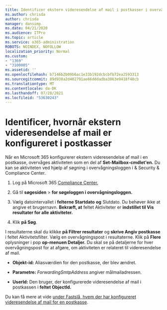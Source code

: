 ```yaml
---
title: Identificer ekstern videresendelse af mail i postkasser i overvågningslogfiler
ms.author: chrisda
author: chrisda
manager: dansimp
ms.date: 04/21/2020
ms.audience: ITPro
ms.topic: article
ms.service: o365-administration
ROBOTS: NOINDEX, NOFOLLOW
localization_priority: Normal
ms.custom:
- "1369"
- "3100005"
ms.assetid: ''
ms.openlocfilehash: b7146b2b09b6ac1e33b192dcbcbfb72ea2593313
ms.sourcegitcommit: 89d938a2d402791ae66dddadba3063e9418f48cb
ms.translationtype: MT
ms.contentlocale: da-DK
ms.lasthandoff: 07/28/2021
ms.locfileid: "53630243"
---
```

# <a name="identify-when-external-email-forwarding-is-configured-on-mailboxes"></a>Identificer, hvornår ekstern videresendelse af mail er konfigureret i postkasser

Når en Microsoft 365 konfigurerer ekstern videresendelse af mail i en postkasse, overvåges aktiviteten som en del af **Set-Mailbox-cmdlet'en.** Du kan se aktiviteten ved hjælp af søgning i overvågningsloggen i & Security & Compliance Center.

1. Log på Microsoft 365 [Compliance Center.](https://protection.office.com/)

2. Gå til **søgesiden**  >  **for søgeloggen i overvågningsloggen.**

3. Vælg datointervallet i **felterne Startdato** **og** Slutdato. Du behøver ikke at angive et brugernavn. **Bekræft, at** feltet Aktiviteter er **indstillet til Vis resultater for alle aktiviteter.**

4. Klik **på Søg**.

I resultaterne skal du klikke **på Filtrer resultater** og **skrive Angiv postkasse** i feltet Aktivitetsfilter. Vælg en overvågningspost i resultaterne. Klik på **Flere** oplysninger i pop **op-menuen Detaljer.** Du skal se på detaljerne for hver overvågningspost for at afgøre, om aktiviteten er relateret til videresendelse af mail.

- **Objekt-id:** Aliasværdien for den postkasse, der blev ændret.

- **Parametre:** _ForwardingSmtpAddress_ angiver målmailadressen.

- **UserId:** Den bruger, der konfigurerede videresendelse af mail i postkassen i **feltet ObjectId.**

Du kan få mere at vide [under Fastslå, hvem der har konfigureret videresendelse af mail for en postkasse](/microsoft-365/compliance/auditing-troubleshooting-scenarios#determine-who-set-up-email-forwarding-for-a-mailbox).
